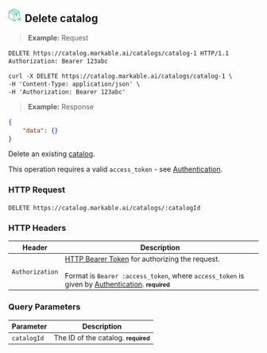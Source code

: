 
## <img src="images/delete-catalog_icon.png" alt="delete-catalog_icon" width="28px" height="auto"> Delete catalog

> **Example:** Request

```http
DELETE https://catalog.markable.ai/catalogs/catalog-1 HTTP/1.1
Authorization: Bearer 123abc
```

```shell
curl -X DELETE https://catalog.markable.ai/catalogs/catalog-1 \
-H 'Content-Type: application/json' \
-H 'Authorization: Bearer 123abc'
```

> **Example:** Response

```json
{
	"data": {}
}
```


Delete an existing [catalog](#the-catalog-object).

<aside class="notice">
	This operation requires a valid <code>access_token</code> - see <a href="#authentication">Authentication</a>.
</aside>


### HTTP Request

`DELETE https://catalog.markable.ai/catalogs/:catalogId`


### HTTP Headers

Header       		| Description
----------      	| ----------
`Authorization`     | [HTTP Bearer Token](https://tools.ietf.org/html/rfc6750) for authorizing the request. <br><br>Format is `Bearer :access_token`, where `access_token` is given by [Authentication](#authentication). **<small>required</small>**


### Query Parameters

Parameter 		| Description
---------- 		| ----------
`catalogId` 	| The ID of the catalog. **<small>required</small>**
